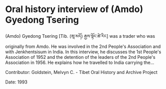 # Oral history interview of (Amdo) Gyedong Tsering  
(Amdo) Gyedong Tsering [Tib. (ཨཱ་མདོ) རྒྱས་སྟོང་ཚེ་རིང] was a trader who was originally from Amdo. He was involved in the 2nd People's Association and with Jenkhentsisum in India. In this interview, he discusses the 1st People's Association of 1952 and the detention of the leaders of the 2nd People's Association in 1956. He explains how he travelled to India carrying the... 

Contributor: Goldstein, Melvyn C. - Tibet Oral History and Archive Project  

Date:
1993  

